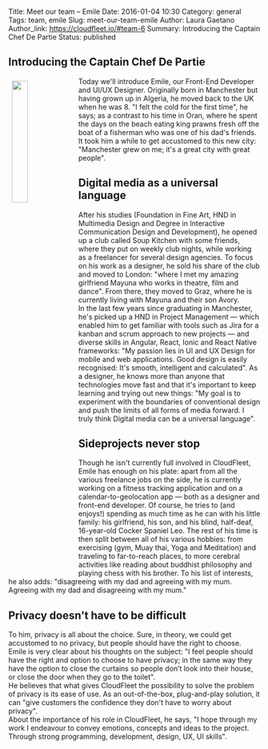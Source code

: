 Title: Meet our team – Emile
Date: 2016-01-04 10:30
Category: general
Tags: team, emile
Slug: meet-our-team-emile
Author: Laura Gaetano
Author_link: https://cloudfleet.io/#team-6
Summary: Introducing the Captain Chef De Partie
Status: published

## Introducing the Captain Chef De Partie

<img class="intro-image" src="{filename}/img/Emile.png" style="float: left; width: 25%; margin: 0.5em">
Today we'll introduce Emile, our Front-End Developer and UI/UX Designer. Originally born in Manchester but having grown up in Algeria, he moved back to the UK when he was 8. "I felt the cold for the first time", he says; as a contrast to his time in Oran, where he spent the days on the beach eating king prawns fresh off the boat of a fisherman who was one of his dad's friends. It took him a while to get accustomed to this new city: "Manchester grew on me; it's a great city with great people".  

## Digital media as a universal language
After his studies (Foundation in Fine Art, HND in Multimedia Design and Degree in Interactive Communication Design and Development), he opened up a club called Soup Kitchen with some friends, where they put on weekly club nights, while working as a freelancer for several design agencies. To focus on his work as a designer, he sold his share of the club and moved to London: "where I met my amazing girlfriend Mayuna who works in theatre, film and dance". From there, they moved to Graz, where he is currently living with Mayuna and their son Avory.     
In the last few years since graduating in Manchester, he's picked up a HND in Project Management — which enabled him to get familiar with tools such as Jira for a kanban and scrum approach to new projects — and diverse skills in Angular, React, Ionic and React Native frameworks: "My passion lies in UI and UX Design for mobile and web applications. Good design is easily recognised: It's smooth, intelligent and calculated". As a designer, he knows more than anyone that technologies move fast and that it's important to keep learning and trying out new things: "My goal is to experiment with the boundaries of conventional design and push the limits of all forms of media forward. I truly think Digital media can be a universal language".  

## Sideprojects never stop
Though he isn't currently full involved in CloudFleet, Emile has enough on his plate: apart from all the various freelance jobs on the side, he is currently working on a fitness tracking application and on a calendar-to-geolocation app — both as a designer and front-end developer. Of course, he tries to (and enjoys!) spending as much time as he can with his little family: his girlfriend, his son, and his blind, half-deaf, 16-year-old Cocker Spaniel Leo. The rest of his time is then split between all of his various hobbies: from exercising (gym, Muay thai, Yoga and Meditation) and traveling to far-to-reach places, to more cerebral activities like reading about buddhist philosophy and playing chess with his brother. To his list of interests, he also adds: "disagreeing with my dad and agreeing with my mum. Agreeing with my dad and disagreeing with my mum."

## Privacy doesn't have to be difficult
To him, privacy is all about the choice. Sure, in theory, we could get accustomed to no privacy, but people should have the right to choose. Emile is very clear about his thoughts on the subject: "I feel people should have the right and option to choose to have privacy; in the same way they have the option to close the curtains so people don’t look into their house, or close the door when they go to the toilet".  
He believes that what gives CloudFleet the possibility to solve the problem of privacy is its ease of use. As an out-of-the-box, plug-and-play solution, it can "give customers the confidence they don't have to worry about privacy".   
About the importance of his role in CloudFleet, he says, "I hope through my work I endeavour to convey emotions, concepts and ideas to the project. Through strong programming, development, design, UX, UI skills".